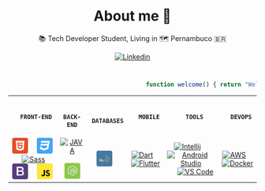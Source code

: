 <h1 align="center">About me 👀</h1>

<p align="center">📚 Tech Developer Student,  Living in 🗺️ Pernambuco 🇧🇷</p>

<p align="center">
<a href="https://www.linkedin.com/in/leonardosantino/"><img src="https://img.shields.io/badge/linkedin-%230077B5.svg?&style=for-the-badge&logo=linkedin&logoColor=white" alt="Linkedin" title="Linkedin"></a>
</p>

#
   
```javascript
                                       function welcome() { return "Welcome !!!" }
```

<table>
   
<tr>
   
<th>
   
      FRONT-END
</th>
<th>
   
      BACK-END
</th>
<th>
   
      DATABASES
</th>
<th>
   
      MOBILE
</th>
<th>
   
      TOOLS
</th>
<th>
   
      DEVOPS
</th>
   
</tr>
   
<tr>
   
<td align="center">  
<a href="#"><img src="imgs\html.png" alt="HTML5" title="HTML5"></a></a>&emsp;
<a href="#"><img src="imgs\css.png" alt="CSS3" title="CSS3"></a>&emsp;
<a href="#"><img width="32" height="32" src="https://cdn-icons-png.flaticon.com/512/919/919831.png" alt="Sass" title="Sass"></a>&emsp;
<a href="#"><img src="imgs\bootstrap.png" alt="Bootstrap" title="Bootstrap"></a>&emsp;
<a href="#"><img src="imgs\javascript.png" alt="JavaScript" title="JavaScript"></a>
</td>
<td align="center">
<a href="#"><img width="32" height="32" src="https://xesque.rocketseat.dev/platform/tech/java.svg" alt="JAVA" title="JAVA"></a>&emsp;
<a href="#"><img src="imgs\nodejs.png" alt="Node.JS" title="Node.JS"></a>
</td>
<td align="center">
<a href="#"><img src="imgs\mysql.png" alt="MySQL" title="MySQL"></a>&emsp;
</td>
<td align="center">
<a href="#"><img width="32" height="32" src="https://xesque.rocketseat.dev/platform/tech/dart.svg" alt="Dart" title="Dart"></a>&emsp;
<a href="#"><img width="32" height="32" src="https://xesque.rocketseat.dev/platform/tech/flutter.svg" alt="Flutter" title="Flutter"></a>
</td>
<td align="center">
<a href="#"><img width="32" height="32" src="https://img.icons8.com/color/48/000000/intellij-idea.png" alt="Intellij" title="Intellij"></a>&emsp;
<a href="#"><img width="32" height="32" src="https://img.icons8.com/color/48/000000/android-studio--v3.png" alt="Android Studio" title="Android Studio"></a>&emsp;
<a href="#"><img width="32" height="32" src="https://img.icons8.com/color/48/000000/visual-studio-code-2019.png" alt="VS Code" title="VS Code"></a>
</td>
<td align="center">   
<a href="#"><img width="32" height="32" src="https://img.icons8.com/color/48/000000/amazon-web-services.png" alt="AWS" title="AWS"></a>&emsp;
<a href="#"><img width="32" height="32" src="https://img.icons8.com/fluency/48/000000/docker.png" alt="Docker" title="Docker"></a>
</td>

</tr>

</table>

<!---
LeonardoSantino/LeonardoSantino is a ✨ special ✨ repository because its `README.md` (this file) appears on your GitHub profile.
You can click the Preview link to take a look at your changes.
--->
